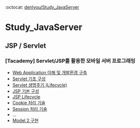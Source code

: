 :octocat: [denlyou/Study_JavaServer](https://github.com/denlyou/Study_JavaServer)
# Study_JavaServer

## JSP / Servlet

### [Tacademy] Servlet/JSP를 활용한 모바일 서버 프로그래밍
- [Web Application 이해 및 개발환경 구축](t_jsp_servlet/01.md)
- [Servlet 기초 구성](t_jsp_servlet/02.md)
- [Servlet 생명주기 (Lifecycle)](t_jsp_servlet/03.md)
- [JSP 기본 구성](t_jsp_servlet/04.md)
- [JSP Lifecycle](t_jsp_servlet/05.md)
- [Cookie 처리 기술](t_jsp_servlet/06.md)
- [Session 처리 기술](t_jsp_servlet/07.md)
- ...
- [Model 2 구현](t_jsp_servlet/22.md)
